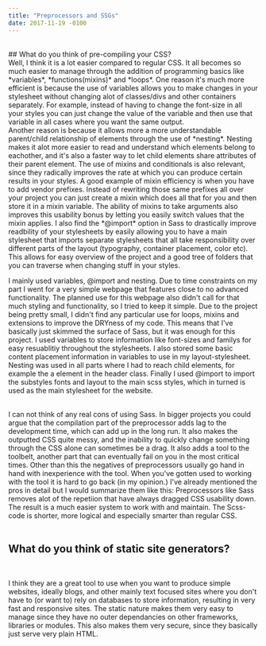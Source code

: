 ```yaml
---
title: "Preprocessors and SSGs"
date: 2017-11-19 -0100
---
```

<br>
## What do you think of pre-compiling your CSS?  
<br>
Well, I think it is a lot easier compared to regular CSS. It all becomes so much easier to manage through the 
addition of programming basics like *variables*, *functions(mixins)* and *loops*. One reason it's much more efficient is because the use of variables allows you to make changes in your stylesheet without changing alot of classes/divs and other containers separately. For example, instead of having to change the font-size in all your styles you can just change the value of the variable and then use that variable in all cases where you want the same output.  
<br>
Another reason is because it allows more a more understandable parent/child relationship of elements through the use of *nesting*. Nesting makes it alot more easier to read and understand which elements belong to eachother, and it's also a faster way to let child elements share attributes of their parent element. The use of mixins and conditionals is also relevant, since they radically improves the rate at which you can produce certain results in your styles. A good example of mixin efficiency is when you have to add vendor prefixes. Instead of rewriting those same prefixes all over your project you can just create a mixin which does all that for you and then store it in a mixin variable. The ability of mixins to take arguments also improves this usability bonus by letting you easily switch values that the mixin applies. I also find the *@import* option in Sass to drastically improve readbility of your stylesheets by easily allowing you to have a main stylesheet that imports separate stylesheets that all take responsibility over different parts of the layout (typography, container placement, color etc). This allows for easy overview of the project and a good tree of folders that you can traverse when changing stuff in your styles.  
<br>

I mainly used variables, @import and nesting. Due to time constraints on my part I went for a very simple webpage that features close to no advanced functionality. The planned use for this webpage also didn't call for that much styling and functionality, so I tried to keep it simple. Due to the project being pretty small, I didn't find any particular use for loops, mixins and extensions to improve the DRYness of my code. This means that I've basically just skimmed the surface of Sass, but it was enough for this project. I used variables to store information like font-sizes and familys for easy resuablitiy throughout the stylesheets. I also stored some basic content placement information in variables to use in my layout-stylesheet. Nesting was used in all parts where I had to reach child elements, for example the a element in the header class. Finally I used @import to import the substyles fonts and layout to the main scss styles, which in turned is used as the main stylesheet for the website.  
<br>

I can not think of any real cons of using Sass. In bigger projects you could argue that the compilation part of the preprocessor adds lag to the development time, which can add up in the long run. It also makes the outputted CSS quite messy, and the inability to quickly change something through the CSS alone can sometimes be a drag. It also adds a tool to the toolbelt, another part that can eventually fail on you in the most critical times. Other than this the negatives of preprocessors usually go hand in hand with inexperience with the tool. When you've gotten used to working with the tool it is hard to go back (in my opinion.) I've already mentioned the pros in detail but I would summarize them like this: Preprocessors like Sass removes alot of the repetiion that have always dragged CSS usability down. The result is a much easier system to work with and maintain. The Scss-code is shorter, more logical and especially smarter than regular CSS.  
<br>

## What do you think of static site generators?  
<br>

I think they are a great tool to use when you want to produce simple websites, ideally blogs, and other mainly text focused sites where you don't have to (or want to) rely on databases to store information, resulting in very fast and responsive sites. The static nature makes them very easy to manage since they have no outer dependancies on other frameworks, libraries or modules. This also makes them very secure, since they basically just serve very plain HTML.  
<br>
